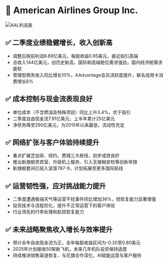 # 📌 American Airlines Group Inc.


![AAL利润表](/earnings/catalogue/charts/AAL_2025Q2.png)


## ✅ 二季度业绩稳健增长，收入创新高
- 调整后税前利润8.69亿美元，每股收益0.95美元，接近指引高端
- 总收入144亿美元，创历史新高，国际和高端舱位需求强劲，国内经济舱需求疲软
- 管理型商务收入同比增长10%，AAdvantage会员活跃度提升，联名信用卡消费增长6%


## ✅ 成本控制与现金流表现良好
- 单位成本（不含燃油及特殊项目）同比上升3.4%，优于指引
- 二季度自由现金流7.91亿美元，上半年累计25亿美元
- 净债务降至290亿美元，为2015年以来最低，流动性充足


## ✅  网络扩张与客户体验持续提升
- 重点扩展芝加哥、纽约、费城三大枢纽，初步成效良好
- 推出新旗舰贵宾室、升级机上服务、引入无接触安检等创新举措
- 新旗舰套间已投入波音787-9，计划拓展至更多国际航线


## ✅ 运营韧性强，应对挑战能力提升
- 二季度遭遇极端天气等运营干扰事件同比增加36%，但恢复能力显著增强
- 投资技术与流程优化，提升不正常运营下的客户体验
- 行业领先的行李处理和航班恢复能力


## ✅  未来战略聚焦收入增长与效率提升
- 预计全年自由现金流为正，全年每股收益区间为-0.20至0.80美元
- 2025年计划接收50架新飞机，未来几年机队投资保持适度
- 持续推进销售渠道恢复、与花旗合作深化、AI赋能运营与客户服务
